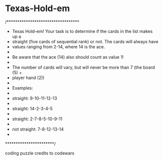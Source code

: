 # Texas-Hold-em

/**********************************
 * Texas Hold-em! Your task is to determine if the cards in the list makes up a
 * straight (five cards of sequential rank) or not. The cards will always have
 * values ranging from 2-14, where 14 is the ace.
 * 
 * Be aware that the ace (14) also should count as value 1!
 * 
 * The number of cards will vary, but will never be more than 7 (the board (5) +
 * player hand (2))
 * 
 * Examples:
 * 
 * straight: 9-10-11-12-13
 * 
 * straight: 14-2-3-4-5
 * 
 * straight: 2-7-8-5-10-9-11
 * 
 * not straight: 7-8-12-13-14
 *
 ***********************/
 
 coding puzzle credits to codewars
